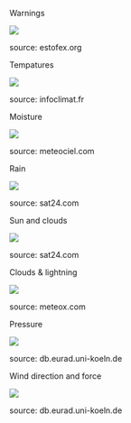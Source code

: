 Warnings

![](http://estofex.org/cgi-bin/polygon/showforecast.cgi?map=yes)

source: estofex.org



Tempatures

![](http://tempsreel.infoclimat.net/temperature/europe_now.png)

source: infoclimat.fr



Moisture

![](http://www.meteociel.com/cartes_obs/humi.png)

source: meteociel.com



Rain

![](https://api.sat24.com/animated/EU/rainTMC/2/Central%20European%20Standard%20Time/8059100)

source: sat24.com


Sun and clouds

![](https://api.sat24.com/animated/EU/visual/2/Central%20European%20Standard%20Time/5416358)

source: sat24.com


Clouds & lightning

![](http://weerdata.weerslag.nl/image/1.0/?size=ani-8-RadarSATEU-1000x717&type=Freecontent&v=28040567)

source: meteox.com


Pressure

![](http://db.eurad.uni-koeln.de/prognose/data/aktuell/slv_eur_1h_movd1.gif)

source: db.eurad.uni-koeln.de


Wind direction and force  

![](http://db.eurad.uni-koeln.de/prognose/data/aktuell/sto_cen_1h_movd1.gif)

source: db.eurad.uni-koeln.de
